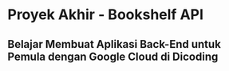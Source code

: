 # Proyek Akhir - Bookshelf API
## Belajar Membuat Aplikasi Back-End untuk Pemula dengan Google Cloud di Dicoding